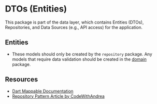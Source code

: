 
# DTOs (Entities)

This package is part of the data layer, which contains Entities (DTOs), Repositories, and Data Sources (e.g., API access) for the application.

## Entities

- These models should only be created by the `repository` package. Any models that require data validation
  should be created in the [domain](/packages/layers/domain/) package.

## Resources

- [Dart Mappable Documentation](https://pub.dev/documentation/dart_mappable/latest/topics/Introduction-topic.html)
- [Repository Pattern Article by CodeWithAndrea](https://codewithandrea.com/articles/flutter-repository-pattern/)
